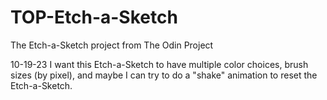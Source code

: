 # TOP-Etch-a-Sketch
The Etch-a-Sketch project from The Odin Project 

10-19-23 I want this Etch-a-Sketch to have multiple color choices, brush sizes (by pixel), and maybe I can try to do a "shake" animation to reset the Etch-a-Sketch.